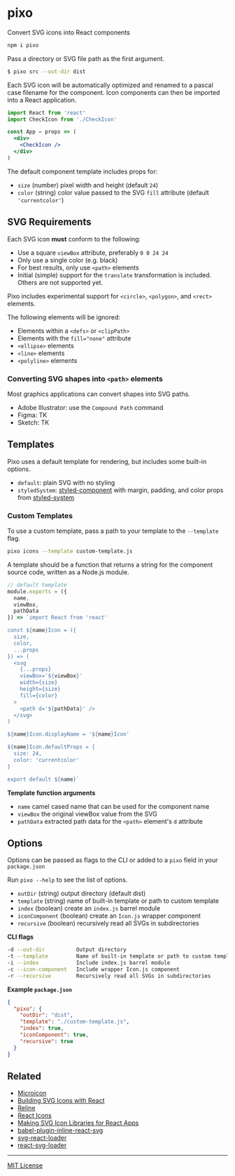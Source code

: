 
# pixo

Convert SVG icons into React components

```sh
npm i pixo
```

Pass a directory or SVG file path as the first argument.

```sh
$ pixo src --out-dir dist
```

Each SVG icon will be automatically optimized and renamed to a pascal case filename for the component.
Icon components can then be imported into a React application.

```jsx
import React from 'react'
import CheckIcon from './CheckIcon'

const App = props => (
  <div>
    <CheckIcon />
  </div>
)
```

The default component template includes props for:

- `size` (number) pixel width and height (default `24`)
- `color` (string) color value passed to the SVG `fill` attribute (default `'currentcolor'`)

## SVG Requirements

Each SVG icon **must** conform to the following:

- Use a square `viewBox` attribute, preferably `0 0 24 24`
- Only use a single color (e.g. black)
- For best results, only use `<path>` elements
- Initial (simple) support for the `translate` transformation is included. Others are not supported yet.

Pixo includes experimental support for `<circle>`, `<polygon>`, and `<rect>` elements.

The following elements will be ignored:
- Elements within a `<defs>` or `<clipPath>`
- Elements with the `fill="none"` attribute
- `<ellipse>` elements
- `<line>` elements
- `<polyline>` elements

### Converting SVG shapes into `<path>` elements

Most graphics applications can convert shapes into SVG paths.

- Adobe Illustrator: use the `Compound Path` command
- Figma: TK
- Sketch: TK

## Templates

Pixo uses a default template for rendering, but includes some built-in options.

- `default`: plain SVG with no styling
- `styledSystem`: [styled-component][sc] with margin, padding, and color props from [styled-system][sys]

### Custom Templates

To use a custom template, pass a path to your template to the `--template` flag.

```sh
pixo icons --template custom-template.js
```

A template should be a function that returns a string for the component source code, written as a Node.js module.

```js
// default template
module.exports = ({
  name,
  viewBox,
  pathData
}) => `import React from 'react'

const ${name}Icon = ({
  size,
  color,
  ...props
}) => (
  <svg
    {...props}
    viewBox='${viewBox}'
    width={size}
    height={size}
    fill={color}
  >
    <path d='${pathData}' />
  </svg>
)

${name}Icon.displayName = '${name}Icon'

${name}Icon.defaultProps = {
  size: 24,
  color: 'currentcolor'
}

export default ${name}`
```

**Template function arguments**

- `name` camel cased name that can be used for the component name
- `viewBox` the original viewBox value from the SVG
- `pathData` extracted path data for the `<path>` element's `d` attribute

## Options

Options can be passed as flags to the CLI or added to a `pixo` field in your `package.json`

Run `pixo --help` to see the list of options.

- `outDir` (string) output directory (default dist)
- `template` (string) name of built-in template or path to custom template
- `index` (boolean) create an `index.js` barrel module
- `iconComponent` (boolean) create an `Icon.js` wrapper component
- `recursive` (boolean) recursively read all SVGs in subdirectories

**CLI flags**

```sh
-d --out-dir          Output directory
-t --template         Name of built-in template or path to custom template
-i --index            Include index.js barrel module
-c --icon-component   Include wrapper Icon.js component
-r --recursive        Recursively read all SVGs in subdirectories
```

**Example `package.json`**

```json
{
  "pixo": {
    "outDir": "dist",
    "template": "./custom-template.js",
    "index": true,
    "iconComponent": true,
    "recursive": true
  }
}
```

## Related

- [Microicon](https://icon.now.sh)
- [Building SVG Icons with React](http://jxnblk.com/react-icons/)
- [Reline](https://github.com/jxnblk/reline)
- [React Icons](https://github.com/gorangajic/react-icons)
- [Making SVG Icon Libraries for React Apps](http://nicolasgallagher.com/making-svg-icon-libraries-for-react-apps/)
- [babel-plugin-inline-react-svg](https://github.com/kesne/babel-plugin-inline-react-svg)
- [svg-react-loader](https://github.com/jhamlet/svg-react-loader)
- [react-svg-loader](https://github.com/boopathi/react-svg-loader)

---

[sc]: https://github.com/styled-components/styled-components
[sys]: https://github.com/jxnblk/styled-system

[MIT License](LICENSE.md)
